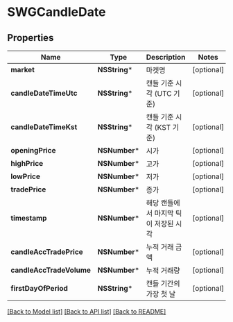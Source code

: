 # SWGCandleDate

## Properties
Name | Type | Description | Notes
------------ | ------------- | ------------- | -------------
**market** | **NSString*** | 마켓명 | [optional] 
**candleDateTimeUtc** | **NSString*** | 캔들 기준 시각 (UTC 기준) | [optional] 
**candleDateTimeKst** | **NSString*** | 캔들 기준 시각 (KST 기준) | [optional] 
**openingPrice** | **NSNumber*** | 시가 | [optional] 
**highPrice** | **NSNumber*** | 고가 | [optional] 
**lowPrice** | **NSNumber*** | 저가 | [optional] 
**tradePrice** | **NSNumber*** | 종가 | [optional] 
**timestamp** | **NSNumber*** | 해당 캔들에서 마지막 틱이 저장된 시각 | [optional] 
**candleAccTradePrice** | **NSNumber*** | 누적 거래 금액 | [optional] 
**candleAccTradeVolume** | **NSNumber*** | 누적 거래량 | [optional] 
**firstDayOfPeriod** | **NSString*** | 캔들 기간의 가장 첫 날 | [optional] 

[[Back to Model list]](../README.md#documentation-for-models) [[Back to API list]](../README.md#documentation-for-api-endpoints) [[Back to README]](../README.md)


